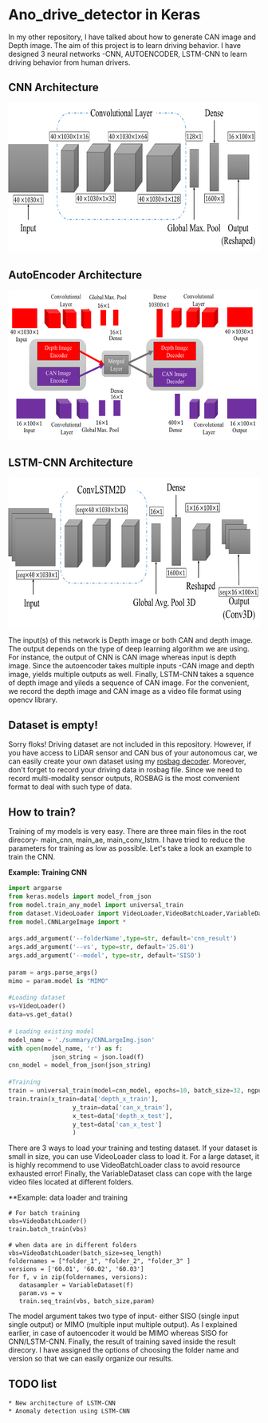 # Ano_drive_detector in Keras
In my other repository, I have talked about how to generate CAN image and Depth image.
The aim of this project is to learn driving behavior.
I have designed 3 neural networks -CNN, AUTOENCODER, LSTM-CNN to 
learn driving behavior from human drivers.

## CNN Architecture
<img src="https://github.com/RedwanNewaz/drive_learner/blob/master/model/covnet.png" alt="" data-canonical-src="https://gyazo.com/eb5c5741b6a9a16c692170a41a49c858.png" width="600" height="300" />

## AutoEncoder Architecture
<img src="https://github.com/RedwanNewaz/drive_learner/blob/master/model/autoencoder.png" alt="" data-canonical-src="https://gyazo.com/eb5c5741b6a9a16c692170a41a49c858.png" width="600" height="300" />

## LSTM-CNN Architecture
<img src="https://github.com/RedwanNewaz/drive_learner/blob/master/model/lstm_cnn.png" alt="" data-canonical-src="https://gyazo.com/eb5c5741b6a9a16c692170a41a49c858.png" width="600" height="300" />

The input(s) of this network is Depth image or both CAN and depth image. The output
depends on the type of deep learning algorithm we are using. 
For instance, the output of CNN is CAN image whereas input is depth image. 
Since the autoencoder takes multiple inputs -CAN image and depth image, 
yields multiple outputs as well. Finally, LSTM-CNN takes a squence of depth image and 
yileds a sequence of CAN image. For the convenient, we record the depth image and CAN image 
as a video file format using opencv library. 

## Dataset is empty!
Sorry floks! Driving dataset are not included in this repository.
However, if you have access to LiDAR sensor and CAN bus
of your autonomous car, we can easily create your own dataset using my [rosbag decoder](https://github.com/RedwanNewaz/rosbag_decoder). 
Moreover, don't forget to record your driving data in rosbag file. Since we need to record multi-modality sensor outputs, 
ROSBAG is the most convenient format to deal with such type of data. 

## How to train?
Training of my models is very easy. There are three main files in the root direcory- main_cnn, main_ae, main_conv_lstm.
I have tried to reduce the parameters for training as low as possible. Let's take a look an example to train the CNN.


**Example: Training CNN**
```python
import argparse
from keras.models import model_from_json
from model.train_any_model import universal_train
from dataset.VideoLoader import VideoLoader,VideoBatchLoader,VariableDataset
from model.CNNLargeImage import *

args.add_argument('--folderName',type=str, default='cnn_result')
args.add_argument('--vs', type=str, default='25.01')
args.add_argument('--model', type=str, default='SISO')

param = args.parse_args()
mimo = param.model is "MIMO"

#Loading dataset
vs=VideoLoader()
data=vs.get_data()

# Loading existing model
model_name = './summary/CNNLargeImg.json'
with open(model_name, 'r') as f:
            json_string = json.load(f)
cnn_model = model_from_json(json_string)

#Training 
train = universal_train(model=cnn_model, epochs=10, batch_size=32, ngpu=2, exp=param, MIMO=mimo)
train.train(x_train=data['depth_x_train'],
                  y_train=data['can_x_train'],
                  x_test=data['depth_x_test'],
                  y_test=data['can_x_test']
                  )
```
There are 3 ways to load your training and testing dataset. If your dataset is small in size, you can use VideoLoader class to load it. For a large dataset, it is highly recommend to use VideoBatchLoader class to avoid resource exhausted error! Finally, the VariableDataset class can cope with the large video files located at different folders.

**Example: data loader and training
```pthon
# For batch training
vbs=VideoBatchLoader()
train.batch_train(vbs)

# when data are in different folders
vbs=VideoBatchLoader(batch_size=seq_length)
foldernames = ["folder_1", "folder_2", "folder_3" ]
versions = ['60.01', '60.02', '60.03']
for f, v in zip(foldernames, versions):
   datasampler = VariableDataset(f)
   param.vs = v
   train.seq_train(vbs, batch_size,param)

```

The model argument takes two type of input- either SISO (single input single output) or MIMO (multiple input multiple output). As I explained earlier, in case of autoencoder it would be MIMO whereas SISO for CNN/LSTM-CNN. Finally, the result of training saved inside the result direcory. I have assigned the options of choosing the folder name and version so that we can easily organize our results.

## TODO list
```
* New architecture of LSTM-CNN
* Anomaly detection using LSTM-CNN
```
